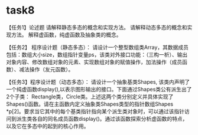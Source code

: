 # task8
【任务1】论述题
请解释静态多态的概念和实现方法。
请解释动态多态的概念和实现方法。
解释虚函数，纯虚函数及抽象类的概念。

【任务2】 程序设计题（静态多态）： 请设计一个整型数组类Array，其数据成员包括：数组大小size，数组指针变量ps，该类对外接口功能：（三构一析）、输出对象内容、修改数组对象的元素、实现数组对象的赋值操作，加法操作（成员函数）、减法操作（友元函数）。

【任务3】程序设计题（动态多态）： 请设计一个抽象基类Shapes, 该类内声明了一个纯虚函数display(),以表示图形输出的接口。下面通过Shapes类公有派生出了2个子类： Rectangle类，Circle类。上述这两个类分别定义并具体实现了Shapes()函数。请在主函数内定义抽象类Shapes类型的指针数组Shapes *p[2]。要求当它其中的每个基类指针指向某个派生类对象时，可以通过该指针访问到派生类各自的同名成员函数display()。通过该函数探索分析虚函数的特点，以及它在多态中的起到的核心作用。
